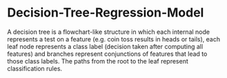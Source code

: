# Decision-Tree-Regression-Model
A decision tree is a flowchart-like structure in which each internal node represents a test on a feature (e.g. coin toss results in heads or tails), each leaf node represents a class label (decision taken after computing all features) and branches represent conjunctions of features that lead to those class labels. The paths from the root to the leaf represent classification rules.
